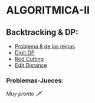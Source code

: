 # ALGORITMICA-II
## Backtracking & DP:

- [Problema 8 de las reinas](8Queens)
- [Digit DP](DigitDP)
- [Rod Cutting](RodCutting)
- [Edit Distance](EditDistance)

### Problemas-Jueces:
_Muy pronto 🗡️_